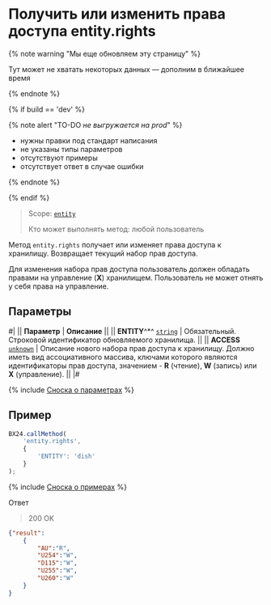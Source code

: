 # Получить или изменить права доступа entity.rights

{% note warning "Мы еще обновляем эту страницу" %}

Тут может не хватать некоторых данных — дополним в ближайшее время

{% endnote %}

{% if build == 'dev' %}

{% note alert "TO-DO _не выгружается на prod_" %}

- нужны правки под стандарт написания
- не указаны типы параметров
- отсутствуют примеры
- отсутствует ответ в случае ошибки

{% endnote %}

{% endif %}

> Scope: [`entity`](../../scopes/permissions.md)
>
> Кто может выполнять метод: любой пользователь

Метод `entity.rights` получает или изменяет права доступа к хранилищу. Возвращает текущий набор прав доступа.

Для изменения набора прав доступа пользователь должен обладать правами на управление (**Х**) хранилищем. Пользователь не может отнять у себя права на управление.

## Параметры

#|
|| **Параметр** | **Описание** ||
|| **ENTITY**^*^
[`string`](../../data-types.md) | Обязательный. Строковой идентификатор обновляемого хранилища. ||
|| **ACCESS**
[`unknown`](../../data-types.md) | Описание нового набора прав доступа к хранилищу. 
Должно иметь вид ассоциативного массива, ключами которого являются идентификаторы прав доступа, значением - **R** (чтение), **W** (запись) или **X** (управление). ||
|#

{% include [Сноска о параметрах](../../../_includes/required.md) %}

## Пример

```javascript
BX24.callMethod(
    'entity.rights',
    {
        'ENTITY': 'dish'
    }
);
```

{% include [Сноска о примерах](../../../_includes/examples.md) %}

Ответ

> 200 OK
```json
{"result":
    {
        "AU":"R",
        "U254":"W",
        "D115":"W",
        "U255":"W",
        "U260":"W"
    }
}
```